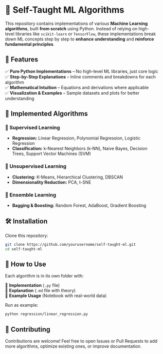 # 📌 Self-Taught ML Algorithms  

This repository contains implementations of various **Machine Learning algorithms**, built **from scratch** using Python. Instead of relying on high-level libraries like `scikit-learn` or `TensorFlow`, these implementations break down ML concepts step by step to **enhance understanding** and **reinforce fundamental principles**.  

## 🚀 Features  
✅ **Pure Python Implementations** – No high-level ML libraries, just core logic  
✅ **Step-by-Step Explanations** – Inline comments and breakdowns for each algorithm  
✅ **Mathematical Intuition** – Equations and derivations where applicable  
✅ **Visualization & Examples** – Sample datasets and plots for better understanding  

## 📌 Implemented Algorithms  

### 🔹 Supervised Learning  
- **Regression:** Linear Regression, Polynomial Regression, Logistic Regression  
- **Classification:** k-Nearest Neighbors (k-NN), Naive Bayes, Decision Trees, Support Vector Machines (SVM)  

### 🔹 Unsupervised Learning  
- **Clustering:** K-Means, Hierarchical Clustering, DBSCAN  
- **Dimensionality Reduction:** PCA, t-SNE  

### 🔹 Ensemble Learning  
- **Bagging & Boosting:** Random Forest, AdaBoost, Gradient Boosting  

## 🛠 Installation  
Clone this repository:  
```bash
git clone https://github.com/yourusername/self-taught-ml.git
cd self-taught-ml
```

## 📌 How to Use
Each algorithm is in its own folder with:  

📂 **Implementation** (`.py` file)  
📂 **Explanation** (`.md` file with theory)  
📂 **Example Usage** (Notebook with real-world data)  

Run as example:
```bash
python regression/linear_regression.py
```

## 📢 Contributing
Contributions are welcome! Feel free to open Issues or Pull Requests to add more algorithms, optimize existing ones, or improve documentation.
